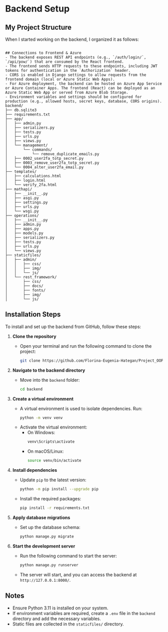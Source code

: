# Backend Setup

## My Project Structure
When I started working on the backend, I organized it as follows:

```

## Connections to Frontend & Azure
- The backend exposes REST API endpoints (e.g., `/auth/login/`, `/api/pow/`) that are consumed by the React frontend.
- The frontend sends HTTP requests to these endpoints, including JWT tokens for authentication in the `Authorization` header.
- CORS is enabled in Django settings to allow requests from the frontend domain (local or Azure Static Web Apps).
- For Azure deployment, the backend can be hosted on Azure App Service or Azure Container Apps. The frontend (React) can be deployed as an Azure Static Web App or served from Azure Blob Storage.
- Environment variables and settings should be configured for production (e.g., allowed hosts, secret keys, database, CORS origins).
backend/
├── db.sqlite3
├── requirements.txt
├── app/
│   ├── admin.py
│   ├── serializers.py
│   ├── tests.py
│   ├── urls.py
│   ├── views.py
│   └── management/
│       └── commands/
│           └── remove_duplicate_emails.py
│   ├── 0002_user2fa_totp_secret.py
│   ├── 0003_remove_user2fa_totp_secret.py
│   └── 0004_alter_user2fa_email.py
├── templates/
│   ├── calculations.html
│   ├── login.html
│   └── verify_2fa.html
├── mathapi/
│   ├── __init__.py
│   ├── asgi.py
│   ├── settings.py
│   ├── urls.py
│   └── wsgi.py
├── operations/
│   ├── __init__.py
│   ├── admin.py
│   ├── apps.py
│   ├── models.py
│   ├── serializers.py
│   ├── tests.py
│   ├── urls.py
│   └── views.py
├── staticfiles/
│   ├── admin/
│   │   ├── css/
│   │   ├── img/
│   │   └── js/
│   └── rest_framework/
│       ├── css/
│       ├── docs/
│       ├── fonts/
│       ├── img/
│       └── js/
```

## Installation Steps

To install and set up the backend from GitHub, follow these steps:

1. **Clone the repository**
   - Open your terminal and run the following command to clone the project:
     ```bash
     git clone https://github.com/Florina-Eugenia-Hategan/Project_OOP1.git
     ```

2. **Navigate to the backend directory**
   - Move into the `backend` folder:
     ```bash
     cd backend
     ```

3. **Create a virtual environment**
   - A virtual environment is used to isolate dependencies. Run:
     ```bash
     python -m venv venv
     ```
   - Activate the virtual environment:
     - On Windows:
       ```bash
       venv\Scripts\activate
       ```
     - On macOS/Linux:
       ```bash
       source venv/bin/activate
       ```

4. **Install dependencies**
   - Update `pip` to the latest version:
     ```bash
     python -m pip install --upgrade pip
     ```
   - Install the required packages:
     ```bash
     pip install -r requirements.txt
     ```

5. **Apply database migrations**
   - Set up the database schema:
     ```bash
     python manage.py migrate
     ```

6. **Start the development server**
   - Run the following command to start the server:
     ```bash
     python manage.py runserver
     ```
   - The server will start, and you can access the backend at `http://127.0.0.1:8000/`.

## Notes
- Ensure Python 3.11 is installed on your system.
- If environment variables are required, create a `.env` file in the `backend` directory and add the necessary variables.
- Static files are collected in the `staticfiles/` directory.
